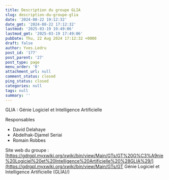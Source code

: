 ```yaml
---
title: Description du groupe GLIA
slug: description-du-groupe-glia
date: '2024-08-22 19:12:32'
date_gmt: '2024-08-22 17:12:32'
lastmod: '2025-03-19 19:49:06'
lastmod_gmt: '2025-03-19 17:49:06'
pubDate: Thu, 22 Aug 2024 17:12:32 +0000
draft: false
author: Yves.Ledru
post_id: '177'
post_parent: '27'
post_type: page
menu_order: '0'
attachment_url: null
comment_status: closed
ping_status: closed
categories: null
tags: null
summary: ''
---
```


GLIA : Génie Logiciel et Intelligence Artificielle

Responsables

  * David Delahaye
  * Abdelhak-Djamel Seriai
  * Romain Robbes



Site web du groupe : [https://gdrgpl.myxwiki.org/xwiki/bin/view/Main/GTs/GT%20G%C3%A9nie%20Logiciel%20et%20Intelligence%20Artificielle%20%28GLIA%29/](https://gdrgpl.myxwiki.org/xwiki/bin/view/Main/GTs/GT Génie Logiciel et Intelligence Artificielle \(GLIA\)/)
